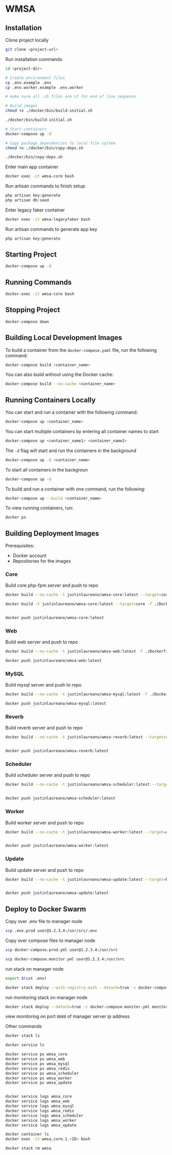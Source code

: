 # WMSA

## Installation

Clone project locally

```bash
git clone <project-url>
```

Run installation commands

```bash
cd <project-dir>

# Create environment files
cp .env.example .env
cp .env.worker.example .env.worker

# make sure all .sh files are LF for end of line sequence

# Build images
chmod +x ./docker/bin/build-initial.sh

./docker/bin/build-initial.sh

# Start containers
docker-compose up -d

# Copy package dependencies to local file system
chmod +x ./docker/bin/copy-deps.sh

./docker/bin/copy-deps.sh
```

Enter main app container
```bash
docker exec -it wmsa-core bash
```

Run artisan commands to finish setup
```bash
php artisan key:generate
php artisan db:seed
```


Enter legacy faker container
```bash
docker exec -it wmsa-legacyfaker bash
```

Run artisan commands to generate app key
```bash
php artisan key:generate
```




## Starting Project

```bash
docker-compose up -d
```


## Running Commands

```bash
docker-exec -it wmsa-core bash
```


## Stopping Project

```bash
docker-compose down
```


## Building Local Development Images

To build a container from the `docker-compose.yaml` file, run the following command:

```bash
docker-compose build <container_name>
```

You can also build without using the Docker cache:
```bash
docker-compose build --no-cache <container_name>
```

## Running Containers Locally

You can start and run a container with the following command:

```bash
docker-compose up <container_name>
```

You can start multiple containers by entering all container names to start
```bash
docker-compose up <container_name1> <container_name2>
```

The `-d` flag will start and run the containers in the background
```bash
docker-compose up -d <container_name>
```

To start all containers in the backgroun
```bash
docker-compose up -d
```

To build and run a container with one command, run the following:
```bash
docker-compose up --build <container_name>
```

To view running containers, run:
```bash
docker ps
```


## Building Deployment Images


Prerequisites:
- Docker account
- Repositories for the images


### Core

Build core php-fpm server and push to repo

```bash
docker build --no-cache -t justinlaureano/wmsa-core:latest --target=core -f ./Dockerfile.core .

docker build -t justinlaureano/wmsa-core:latest --target=core -f ./Dockerfile.core .


docker push justinlaureano/wmsa-core:latest
```


### Web

Build web server and push to repo

```bash
docker build --no-cache -t justinlaureano/wmsa-web:latest -f ./Dockerfile.nginx .

docker push justinlaureano/wmsa-web:latest
```


### MySQL

Build mysql server and push to repo

```bash
docker build --no-cache -t justinlaureano/wmsa-mysql:latest -f ./Dockerfile.mysql --build-arg password=<mysql_root_password> .

docker push justinlaureano/wmsa-mysql:latest
```


### Reverb

Build reverb server and push to repo

```bash
docker build --no-cache -t justinlaureano/wmsa-reverb:latest --target=reverb -f ./Dockerfile.core .


docker push justinlaureano/wmsa-reverb:latest
```


### Scheduler

Build scheduler server and push to repo

```bash
docker build --no-cache -t justinlaureano/wmsa-scheduler:latest --target=scheduler -f ./Dockerfile.core .


docker push justinlaureano/wmsa-scheduler:latest
```


### Worker

Build worker server and push to repo

```bash
docker build --no-cache -t justinlaureano/wmsa-worker:latest --target=worker -f ./Dockerfile.core .


docker push justinlaureano/wmsa-worker:latest
```


### Update

Build update server and push to repo

```bash
docker build --no-cache -t justinlaureano/wmsa-update:latest --target=base -f ./Dockerfile.core .


docker push justinlaureano/wmsa-update:latest
```




## Deploy to Docker Swarm


Copy over .env file to manager node

```bash
scp .env.prod user@1.2.3.4:/usr/src/.env
```

Copy over compose files to manager node

```bash
scp docker-compose.prod.yml user@1.2.3.4:/usr/src

scp docker-compose.monitor.yml user@1.2.3.4:/usr/src
```


run stack on manager node

```bash
export $(cat .env)

docker stack deploy --with-registry-auth --detach=true -c docker-compose.prod.yml wmsa
```


run monitoring stack on manager node

```bash
docker stack deploy --detach=true -c docker-compose.monitor.yml monitor
```

view monitoring on port `8080` of manager server ip address


Other commands

```bash
docker stack ls

docker service ls

docker service ps wmsa_core
docker service ps wmsa_web
docker service ps wmsa_mysql
docker service ps wmsa_redis
docker service ps wmsa_scheduler
docker service ps wmsa_worker
docker service ps wmsa_update


docker service logs wmsa_core
docker service logs wmsa_web
docker service logs wmsa_mysql
docker service logs wmsa_redis
docker service logs wmsa_scheduler
docker service logs wmsa_worker
docker service logs wmsa_update

docker container ls
docker exec -it wmsa_core.1.<ID> bash

docker stack rm wmsa
```
